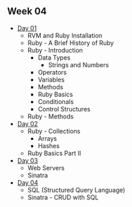 ## Week 04

- [Day 01](wk04_day01.md)
    - RVM and Ruby Installation
    - Ruby - A Brief History of Ruby
    - Ruby - Introduction
        + Data Types
          - Strings and Numbers
        + Operators
        + Variables
        + Methods
        + Ruby Basics
        + Conditionals
        + Control Structures
    - Ruby - Methods
- [Day 02](wk04_day02.md)
    - Ruby - Collections
      + Arrays
      + Hashes
    - Ruby Basics Part II
- [Day 03](wk04_day03.md)
    - Web Servers
    - Sinatra
- [Day 04](wk04_day04.md)
    - SQL (Structured Query Language)
    - Sinatra - CRUD with SQL
